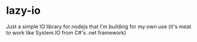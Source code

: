 # lazy-io

Just a simple IO library for nodejs that I'm building for my own use (it's meat to work like System.IO from C#'s .net framework)